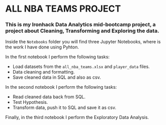 
# ALL NBA TEAMS PROJECT

### This is my Ironhack Data Analytics mid-bootcamp project, a project about Cleaning, Transforming and Exploring the data.


Inside the `Notebooks` folder you will find three Jupyter Notebooks, where is the work I have done using Pyhton.

In the first notebook I perform the following tasks:
* Load datasets from the `all_nba_teams.xlsx` and `player_data` files.
* Data cleaning and formatting.
* Save cleaned data in SQL and also as csv.


In the second notebook I perform the following tasks:
* Read cleaned data back from SQL.
* Test Hypothesis.
* Transform data, push it to SQL and save it as csv.

Finally, in the third notebook I perform the Exploratory Data Analysis.
